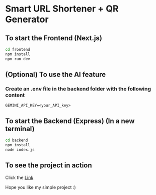 # Smart URL Shortener + QR Generator

## To start the Frontend (Next.js)
```bash
cd frontend
npm install
npm run dev
```

## (Optional) To use the AI feature 
### Create an .env file in the backend folder with the following content
```
GEMINI_API_KEY=<your_API_key>
```

## To start the Backend (Express) (In a new terminal)
```bash
cd backend
npm install
node index.js
```

## To see the project in action
Click the [Link](http://localhost:3000)

Hope you like my simple project :)
